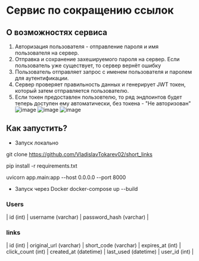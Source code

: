 # Сервис по сокращению ссылок


## О возможностях сервиса
1. Авторизация пользователя - отправление пароля и имя пользователя на сервер. 
2. Отправка и сохранение захешируемого пароля на сервер. Если пользователь уже существует, то сервер вернёт ошибку
3. Пользователь отправляет запрос с именем пользователя и паролем для аутентификации.
4. Сервер проверяет правильность данных и генерирует JWT токен, который затем отправляется пользователю.
5. Если токен предоставлен пользовтелю, то ряд эндпоинтов будет теперь доступен ему автоматически, без токена - "Не авторизован"
![image](https://github.com/user-attachments/assets/8cc1ea80-cd21-42d5-81aa-fe0f09c89065)
![image](https://github.com/user-attachments/assets/fccd65b9-5803-42d2-adc2-c11b70cc14b7)
![image](https://github.com/user-attachments/assets/eceabfb4-c91b-4638-9bbd-c64d98a4bf18)

## Как запустить?
- Запуск локально


git clone https://github.com/VladislavTokarev02/short_links


pip install -r requirements.txt


uvicorn app.main:app --host 0.0.0.0 --port 8000

- Запуск через Docker
docker-compose up --build
### Users
| id (int) | username (varchar) | password_hash (varchar) |


### links

| id (int) | original_url (varchar) | short_code (varchar) | expires_at (int) | click_count (int) | created_at (datetime)     | last_used (datetime) | user_id (int) |



